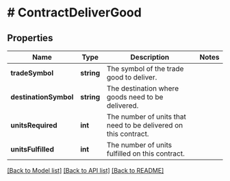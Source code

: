 # # ContractDeliverGood

## Properties

Name | Type | Description | Notes
------------ | ------------- | ------------- | -------------
**tradeSymbol** | **string** | The symbol of the trade good to deliver. |
**destinationSymbol** | **string** | The destination where goods need to be delivered. |
**unitsRequired** | **int** | The number of units that need to be delivered on this contract. |
**unitsFulfilled** | **int** | The number of units fulfilled on this contract. |

[[Back to Model list]](../../README.md#models) [[Back to API list]](../../README.md#endpoints) [[Back to README]](../../README.md)

